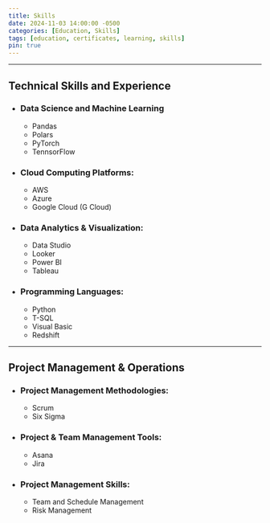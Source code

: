 ```yaml
---
title: Skills
date: 2024-11-03 14:00:00 -0500
categories: [Education, Skills]
tags: [education, certificates, learning, skills]
pin: true
---
```


---

## Technical Skills and Experience

* ### Data Science and Machine Learning
    * Pandas
    * Polars
    * PyTorch
    * TennsorFlow
* ### Cloud Computing Platforms:
    * AWS 
    * Azure
    * Google Cloud (G Cloud)
* ### Data Analytics & Visualization:
    * Data Studio
    * Looker
    * Power BI
    * Tableau
* ### Programming Languages:
    * Python
    * T-SQL
    * Visual Basic
    * Redshift 

---

## Project Management & Operations

* ### Project Management Methodologies:
    * Scrum
    * Six Sigma
* ### Project & Team Management Tools:
    * Asana
    * Jira
* ### Project Management Skills:
    * Team and Schedule Management
    * Risk Management 